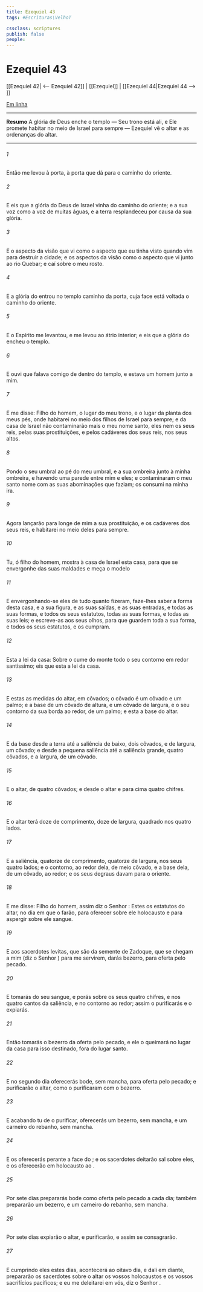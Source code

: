 ```yaml
---
title: Ezequiel 43
tags: #Escrituras\VelhoT

cssclass: scriptures
publish: false
people:
---
```


# Ezequiel 43
[[Ezequiel 42| <-- Ezequiel 42]] | [[Ezequiel]] | [[Ezequiel 44|Ezequiel 44 --> ]]

[Em linha](https://churchofjesuschrist.org/study/scriptures/ot/ezek/43?lang=por)

---
__Resumo__
A glória de Deus enche o templo — Seu trono está ali, e Ele promete habitar no meio de Israel para sempre — Ezequiel vê o altar e as ordenanças do altar.

---
###### 1 
Então me levou à porta, à porta que dá para o caminho do oriente.

###### 2 
E eis que a glória do Deus de Israel vinha do caminho do oriente; e a sua voz  como a voz de muitas águas, e a terra resplandeceu por causa da sua glória.

###### 3 
E o aspecto da visão que vi  como o aspecto que eu tinha visto quando vim para destruir a cidade; e  os aspectos da visão como o aspecto que vi junto ao rio Quebar; e caí sobre o meu rosto.

###### 4 
E a glória do  entrou no templo  caminho da porta, cuja face está voltada  o caminho do oriente.

###### 5 
E o Espírito me levantou, e me levou ao átrio interior; e eis que a glória do  encheu o templo.

###### 6 
E ouvi  que falava comigo de dentro do templo, e estava um homem  junto a mim.

###### 7 
E me disse: Filho do homem,  o lugar do meu trono, e o lugar da planta dos meus pés, onde habitarei no meio dos filhos de Israel para sempre; e  da casa de Israel não contaminarão mais o meu nome santo,  eles nem os seus reis, pelas suas prostituições, e pelos cadáveres dos seus reis, nos seus altos.

###### 8 
Pondo o seu umbral ao pé do meu umbral, e a sua ombreira junto à minha ombreira, e havendo uma parede entre mim e eles; e contaminaram o meu santo nome com as suas abominações que faziam;  os consumi na minha ira.

###### 9 
Agora lançarão para longe de mim a sua prostituição, e os cadáveres dos seus reis, e habitarei no meio deles para sempre.

###### 10 
Tu,  ó filho do homem, mostra à casa de Israel esta casa, para que se envergonhe das suas maldades e meça o modelo 

###### 11 
E envergonhando-se eles de tudo quanto fizeram, faze-lhes saber a forma desta casa, e a sua figura, e as suas saídas, e as suas entradas, e todas as suas formas, e todos os seus estatutos, todas as suas formas, e todas as suas leis; e escreve-as aos seus olhos, para que guardem toda a sua forma, e todos os seus estatutos, e os cumpram.

###### 12 
Esta  a lei da casa: Sobre o cume do monte todo o seu contorno em redor  santíssimo; eis que esta  a lei da casa.

###### 13 
E estas  as medidas do altar, em côvados; o côvado é um côvado e um palmo; e a base de um côvado de altura, e um côvado de largura, e o seu contorno da sua borda ao redor, de um palmo; e esta  a base do altar.

###### 14 
E da base desde a terra até a saliência de baixo, dois côvados, e de largura, um côvado; e desde a pequena saliência até a saliência grande, quatro côvados, e a largura, de um côvado.

###### 15 
E o altar, de quatro côvados; e desde o altar e para cima  quatro chifres.

###### 16 
E o altar terá doze  de comprimento,  doze de largura, quadrado nos quatro lados.

###### 17 
E a saliência, quatorze  de comprimento,  quatorze de largura, nos seus quatro lados; e o contorno, ao redor dela, de meio côvado, e a base dela, de um côvado, ao redor; e os seus degraus davam para o oriente.

###### 18 
E me disse: Filho do homem, assim diz o Senhor : Estes  os estatutos do altar, no dia em que o farão, para oferecer sobre ele holocausto e para aspergir sobre ele sangue.

###### 19 
E aos sacerdotes levitas, que são da semente de Zadoque, que se chegam a mim (diz o Senhor ) para me servirem, darás  bezerro, para oferta pelo pecado.

###### 20 
E tomarás do seu sangue, e  porás sobre os seus quatro chifres, e nos quatro cantos da saliência, e no contorno ao redor; assim o purificarás e o expiarás.

###### 21 
Então tomarás o bezerro da oferta pelo pecado, e ele o queimará no lugar da casa para isso destinado, fora do lugar santo.

###### 22 
E no segundo dia oferecerás  bode, sem mancha, para oferta pelo pecado; e purificarão o altar, como o purificaram com o bezerro.

###### 23 
E acabando tu de o purificar, oferecerás um bezerro, sem mancha, e um carneiro do rebanho, sem mancha.

###### 24 
E os oferecerás perante a face do ; e os sacerdotes deitarão sal sobre eles, e os oferecerão em holocausto ao .

###### 25 
Por sete dias prepararás  bode como oferta pelo pecado a cada dia; também prepararão um bezerro, e um carneiro do rebanho, sem mancha.

###### 26 
Por sete dias expiarão o altar, e  purificarão, e assim se consagrarão.

###### 27 
E cumprindo eles estes dias, acontecerá  ao oitavo dia, e dali em diante, prepararão os sacerdotes sobre o altar os vossos holocaustos e os vossos sacrifícios pacíficos; e eu me deleitarei em vós, diz o Senhor .

